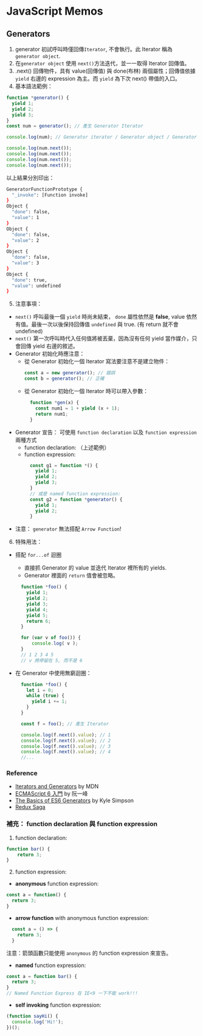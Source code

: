 # JavaScript Memos

## Generators
1. generator 初試呼叫時僅回傳`Iterator`, 不會執行。此 Iterator 稱為 `generator object`.
2. 在`generator object` 使用 `next()`方法迭代，並一一取得 Iterator 回傳值。
3. .next() 回傳物件，具有 value(回傳值) 與 done(布林) 兩個屬性；回傳值依據 `yield` 右邊的 expression 為主。而 ``yield`` 為下次 next() 帶值的入口。
5. 基本語法範例：

```js
function *generator() {
  yield 1;
  yield 2;
  yield 3;
}
const num = generator(); // 產生 Generator Iterator

console.log(num); // Generator iterator / Generator object / Generator prototype

console.log(num.next());
console.log(num.next());
console.log(num.next());
console.log(num.next());
```

以上結果分別印出：
```sh
GeneratorFunctionPrototype {
  "_invoke": [Function invoke]
}
Object {
  "done": false,
  "value": 1
}
Object {
  "done": false,
  "value": 2
}
Object {
  "done": false,
  "value": 3
}
Object {
  "done": true,
  "value": undefined
}
```
5. 注意事項：
  * ``next()`` 呼叫最後一個 ``yield`` 時尚未結束， ``done`` 屬性依然是 **false**, value 依然有值。最後一次以後保持回傳值 ``undefined`` 與 true. (有 return 就不會 undefined)
  * ``next()`` 第一次呼叫時代入任何值將被丟棄，因為沒有任何 yield 當作媒介，只會回傳 yield 右邊的敘述。
  * Generator 初始化時應注意：
    * 從 Generator 初始化一個 Iterator 寫法要注意不是建立物件：
      ```js
      const a = new generator(); // 錯誤
      const b = generator(); // 正確
      ```
    * 從 Generator 初始化一個 Iterator 時可以帶入參數：
      ```js
        function *gen(x) {
          const num1 = 1 + yield (x + 1);
          return num1;
        }
      ```
  * Generator 宣告： 可使用 `function declaration` 以及 `function expression` 兩種方式
    * function declaration: （上述範例）
    * function expression:
      ```JavaScript
        const g1 = function *() {
          yield 1;
          yield 2;
          yield 3;
        }
        // 或是 named function expression:
        const g2 = function *generator() {
          yield 1;
          yield 2;
        }
      ```
  * 注意： `generator` 無法搭配 `Arrow Function`!

6. 特殊用法：
  * 搭配 ``for...of`` 迴圈
    * 直接抓 Generator 的 value 並迭代 Iterator 裡所有的 yields.
    * Generator 裡面的 ``return`` 值會被忽略。
    ```js
      function *foo() {
        yield 1;
        yield 2;
        yield 3;
        yield 4;
        yield 5;
        return 6;
      }

      for (var v of foo()) {
          console.log( v );
      }
      // 1 2 3 4 5
      // v 將停留在 5, 而不是 6
    ```

  * 在 Generator 中使用無窮迴圈：
    ```js
      function *foo() {
        let i = 0;
        while (true) {
          yield i += 1;
        }
      }

      const f = foo(); // 產生 Iterator

      console.log(f.next().value); // 1
      console.log(f.next().value); // 2
      console.log(f.next().value); // 3
      console.log(f.next().value); // 4
      //...
    ```

### Reference
* [Iterators and Generators](https://developer.mozilla.org/en-US/docs/Web/JavaScript/Guide/Iterators_and_Generators) by MDN
* [ECMAScript 6 入門](http://es6.ruanyifeng.com/#docs/object#%E5%B1%9E%E6%80%A7%E5%90%8D%E8%A1%A8%E8%BE%BE%E5%BC%8F) by 阮一峰
* [The Basics of ES6 Generators](https://davidwalsh.name/es6-generators) by Kyle Simpson
* [Redux Saga](https://redux-saga.github.io/redux-saga/docs/ExternalResources.html)

### 補充： function declaration 與 function expression
1. function declaration:
```JavaScript
function bar() {
    return 3;
}
```
2. function expression:
  * __anonymous__ function expression:
  ```JavaScript
  const a = function() {
    return 3;
  }
  ```
  * __arrow function__ with anonymous function expression:
  ```JavaScript
    const a = () => {
      return 3;
    }
  ```
  注意：箭頭函數只能使用 `anonymous` 的 function expression 來宣告。

  * __named__ function expression:
  ```JavaScript
  const a = function bar() {
    return 3;
  }
  // Named Function Express 在 IE<9 一下不能 work!!!
  ```
  * __self invoking__ function expression:
  ```JavaScript
  (function sayHi() {
    console.log('Hi!');
  })();
  ```
